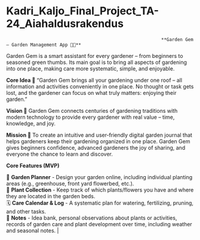 # Kadri_Kaljo_Final_Project_TA-24_Aiahaldusrakendus

                                                              **Garden Gem – Garden Management App 🌱💎**

Garden Gem is a smart assistant for every gardener – from beginners to seasoned green thumbs. Its main goal is to bring all aspects of gardening into one place, making care more systematic, simple, and enjoyable.


**Core Idea 🌱**
“Garden Gem brings all your gardening under one roof – all information and activities conveniently in one place. No thought or task gets lost, and the gardener can focus on what truly matters: enjoying their garden.”


**Vision 🌿**
Garden Gem connects centuries of gardening traditions with modern technology to provide every gardener with real value – time, knowledge, and joy.


**Mission 🌼**
To create an intuitive and user-friendly digital garden journal that helps gardeners keep their gardening organized in one place. Garden Gem gives beginners confidence, advanced gardeners the joy of sharing, and everyone the chance to learn and discover.



**Core Features (MVP)**
                                                                                                                                   
🌿 **Garden Planner** - Design your garden online, including individual planting areas (e.g., greenhouse, front yard flowerbed, etc.).                                        
🌱 **Plant Collection** - Keep track of which plants/flowers you have and where they are located in the garden beds.                                                          
🗓️ **Care Calendar & Log** - A systematic plan for watering, fertilizing, pruning, and other tasks.                                                                           
📝 **Notes** - Idea bank, personal observations about plants or activities, records of garden care and plant development over time, including weather and  seasonal notes. |
